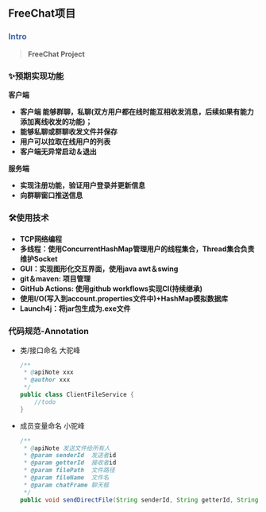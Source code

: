 ## FreeChat项目

### <font color = "426ab3">Intro </font>

> **FreeChat Project**


### ✨预期实现功能

**客户端**

* **客户端 能够群聊，私聊(双方用户都在线时能互相收发消息，后续如果有能力添加离线收发的功能)；**
* **能够私聊或群聊收发文件并保存**
* **用户可以拉取在线用户的列表**
* **客户端无异常启动＆退出**

**服务端**

* **实现注册功能，验证用户登录并更新信息**
* **向群聊窗口推送信息**

### 🛠️使用技术

* **TCP网络编程**
* **多线程：使用ConcurrentHashMap管理用户的线程集合，Thread集合负责维护Socket**
* **GUI：实现图形化交互界面，使用java awt＆swing**
* **git＆maven: 项目管理**
* **GitHub Actions: 使用github workflows实现CI(持续继承)**
* **使用I/O(写入到account.properties文件中)+HashMap模拟数据库**
* **Launch4j：将jar包生成为.exe文件**

### 代码规范-Annotation

* 类/接口命名 大驼峰

  ```java
  /**
   * @apiNote xxx
   * @author xxx
   */
  public class ClientFileService {
      //todo
  }
  ```
* 成员变量命名 小驼峰

  ```java
  /**
   * @apiNote 发送文件给所有人
   * @param senderId  发送者id
   * @param getterId  接收者id
   * @param filePath  文件路径
   * @param fileName  文件名
   * @param chatFrame 聊天框
   */
  public void sendDirectFile(String senderId, String getterId, String filePath, String fileName,ChatFrame chatFrame)
  ```
